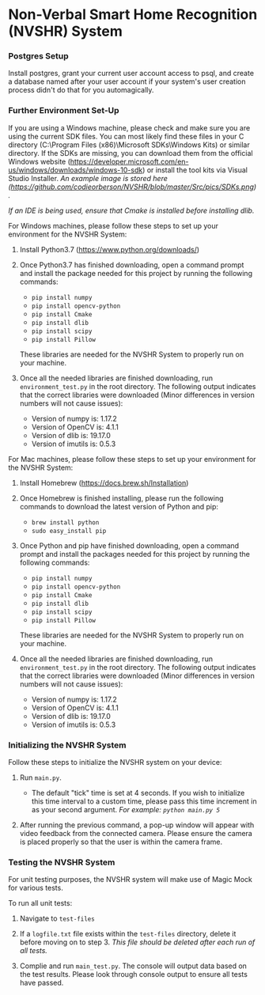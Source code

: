 # Non-Verbal Smart Home Recognition (NVSHR) System 

### Postgres Setup

Install postgres, grant your current user account access to psql, and create a database named after your user account if your system's user creation process didn't do that for you automagically.

### Further Environment Set-Up

 If you are using a Windows machine, please check and make sure you are using the current SDK files.
 You can most likely find these files in your C directory (C:\Program Files (x86)\Microsoft SDKs\Windows Kits) or similar directory.
 If the SDKs are missing, you can download them from the official Windows website (https://developer.microsoft.com/en-us/windows/downloads/windows-10-sdk) or install the tool kits via Visual Studio Installer.
 *An example image is stored here (https://github.com/codieorberson/NVSHR/blob/master/Src/pics/SDKs.png).*
 
 *If an IDE is being used, ensure that Cmake is installed before installing dlib.*
 
 For Windows machines, please follow these steps to set up your environment for the NVSHR System:

1. Install Python3.7 (https://www.python.org/downloads/)

2. Once Python3.7 has finished downloading, open a command prompt and install the package needed for this project by running the following commands:
   + `pip install numpy`
   + `pip install opencv-python`
   + `pip install Cmake`
   + `pip install dlib`
   + `pip install scipy`
   + `pip install Pillow`
   
   These libraries are needed for the NVSHR System to properly run on your machine. 

3. Once all the needed libraries are finished downloading, run `environment_test.py` in the root directory.
   The following output indicates that the correct libraries were downloaded (Minor differences in version numbers will not cause issues): 
    + Version of numpy is: 1.17.2
    + Version of OpenCV is: 4.1.1
    + Version of dlib is: 19.17.0
    + Version of imutils is: 0.5.3
    
 For Mac machines, please follow these steps to set up your environment for the NVSHR System:

1. Install Homebrew (https://docs.brew.sh/Installation)

2. Once Homebrew is finished installing, please run the following commands to download the latest version of Python and pip:
   + `brew install python`
   + `sudo easy_install pip`

3. Once Python and pip have finished downloading, open a command prompt and install the packages needed for this project by running the following commands:
   + `pip install numpy`
   + `pip install opencv-python`
   + `pip install Cmake`
   + `pip install dlib`
   + `pip install scipy`
   + `pip install Pillow`
   
   These libraries are needed for the NVSHR System to properly run on your machine. 

4. Once all the needed libraries are finished downloading, run `environment_test.py` in the root directory.
   The following output indicates that the correct libraries were downloaded (Minor differences in version numbers will not cause issues): 
    + Version of numpy is: 1.17.2
    + Version of OpenCV is: 4.1.1
    + Version of dlib is: 19.17.0
    + Version of imutils is: 0.5.3

### Initializing the NVSHR System

Follow these steps to initialize the NVSHR system on your device: 

1. Run `main.py`. 
    + The default "tick" time is set at 4 seconds. If you wish to initialize this time interval to a custom time, please pass this time increment in as your second argument. *For example: `python main.py 5`* 

2. After running the previous command, a pop-up window will appear with video feedback from the connected camera. Please ensure the camera is placed properly so that the user is within the camera frame. 
    
### Testing the NVSHR System

For unit testing purposes, the NVSHR system will make use of Magic Mock for various tests. 

To run all unit tests:

1. Navigate to `test-files`

2. If a `logfile.txt` file exists within the `test-files` directory, delete it before moving on to step 3. *This file should be deleted after each run of all tests.*

3. Complie and run `main_test.py`. The console will output data based on the test results. Please look through console output to ensure all tests have passed.

